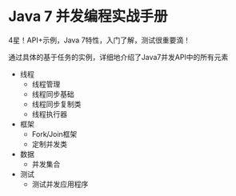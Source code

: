 #   Java 7 并发编程实战手册

4星！API+示例，Java 7特性，入门了解，测试很重要滴！

通过具体的基于任务的实例，详细地介绍了Java7并发API中的所有元素

-   线程
    -   线程管理
    -   线程同步基础
    -   线程同步复制类
    -   线程执行器
-   框架
    -   Fork/Join框架
    -   定制并发类
-   数据
    -   并发集合
-   测试
    -   测试并发应用程序

